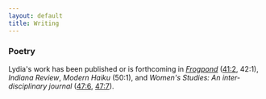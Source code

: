 ```yaml
---
layout: default
title: Writing
---
```


### Poetry

Lydia's work has been published or is forthcoming in [*Frogpond*](http://www.hsa-haiku.org/frogpond/index.html) ([41:2](/poems/blackberry.md), 42:1), *Indiana Review*, *Modern Haiku* (50:1), and *Women's Studies: An inter-disciplinary journal* ([47:6](https://www.tandfonline.com/eprint/TZPzIzbIQ9FtvsHs9rX8/full), [47:7](https://www.tandfonline.com/doi/full/10.1080/00497878.2018.1545961)). <!--She was a winner of the Bain-Swigget Poetry Prize from Princeton University, and an Outstanding Work by a Senior Award in Poetry from the Lewis Center for the Arts.-->



